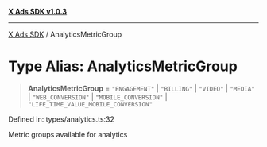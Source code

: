 [**X Ads SDK v1.0.3**](../README.md)

***

[X Ads SDK](../globals.md) / AnalyticsMetricGroup

# Type Alias: AnalyticsMetricGroup

> **AnalyticsMetricGroup** = `"ENGAGEMENT"` \| `"BILLING"` \| `"VIDEO"` \| `"MEDIA"` \| `"WEB_CONVERSION"` \| `"MOBILE_CONVERSION"` \| `"LIFE_TIME_VALUE_MOBILE_CONVERSION"`

Defined in: types/analytics.ts:32

Metric groups available for analytics
